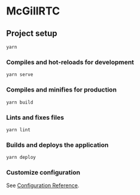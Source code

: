 # McGillRTC

## Project setup
```
yarn
```

### Compiles and hot-reloads for development
```
yarn serve
```

### Compiles and minifies for production
```
yarn build
```

### Lints and fixes files
```
yarn lint
```

### Builds and deploys the application
```
yarn deploy
```

### Customize configuration
See [Configuration Reference](https://cli.vuejs.org/config/).
